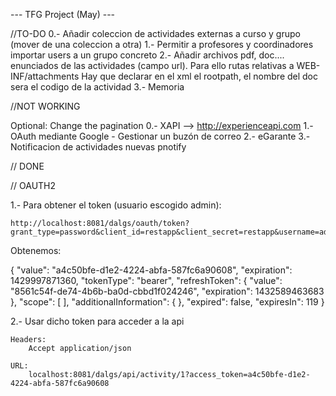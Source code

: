 ---		TFG Project (May)	---

//TO-DO
0.- Añadir coleccion de actividades externas a curso y grupo (mover de una coleccion a otra)
1.- Permitir a profesores y coordinadores importar users a un grupo concreto
2.- Añadir archivos pdf, doc....  enunciados de las actividades (campo url). 
		Para ello rutas relativas a WEB-INF/attachments
		Hay que declarar en el xml el rootpath, el nombre del doc sera el codigo de la actividad
3.- Memoria

//NOT WORKING

Optional: Change the pagination
0.- XAPI --> http://experienceapi.com
1.- OAuth mediante Google - Gestionar un buzón de correo
2.- eGarante
3.- Notificacion de actividades nuevas pnotify

// DONE


//   OAUTH2

1.- Para obtener el token (usuario escogido admin):

	http://localhost:8081/dalgs/oauth/token?grant_type=password&client_id=restapp&client_secret=restapp&username=admin&password=admin
	
Obtenemos:

{
	"value": "a4c50bfe-d1e2-4224-abfa-587fc6a90608",
	"expiration": 1429997871360,
	"tokenType": "bearer",
	"refreshToken": {
		"value": "8561c54f-de74-4b6b-ba0d-cbbd1f024246",
		"expiration": 1432589463683
	},
	"scope": [ ],
	"additionalInformation": { },
	"expired": false,
	"expiresIn": 119
}

2.- Usar dicho token para acceder a la api
	
	Headers:
		Accept application/json
	
	URL:
		localhost:8081/dalgs/api/activity/1?access_token=a4c50bfe-d1e2-4224-abfa-587fc6a90608
		




